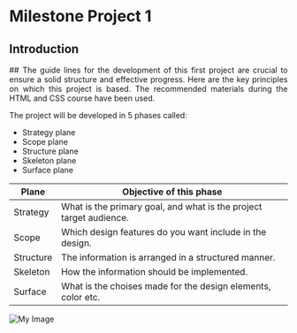 # **Milestone Project 1**
## __Introduction__

<p style="text-align:justify;"> ## The guide lines for the development of this first project are crucial to ensure a solid structure and effective progress. Here are the key principles on which this project is based. The recommended materials during the  HTML and CSS course have been used.</p>


The project will be developed in 5 phases called:
* Strategy plane
* Scope plane
* Structure plane
* Skeleton plane
* Surface plane

 |  **Plane**   |                   **Objective of this phase**                   |
 | --------- | -----------------------------------------------------------------  |
 | Strategy  | What is the primary goal, and what is the project target audience. | 
 | Scope     | Which design features do you want include in the design.           |
 | Structure | The information is arranged in a structured manner.                |
 | Skeleton  | How the information should be implemented.                         |
 | Surface   | What is the choises made for the design elements, color etc.                                            |

 ![My Image](https://github.com/ChristianCricchi/MilestoneProject1/assets/122015372/d575a941-de35-4446-8c0e-c8bfb7fa0677)



  
